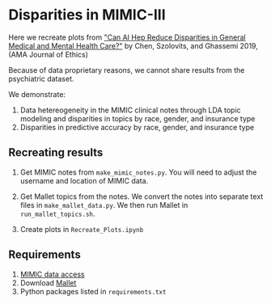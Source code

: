 # Disparities in MIMIC-III

Here we recreate plots from ["Can AI Hep Reduce Disparities in General Medical and Mental Health Care?"](https://journalofethics.ama-assn.org/article/can-ai-help-reduce-disparities-general-medical-and-mental-health-care/2019-02) by Chen, Szolovits, and Ghassemi 2019, (AMA Journal of Ethics)

Because of data proprietary reasons, we cannot share results from the psychiatric dataset. 

We demonstrate:
 1. Data hetereogeneity in the MIMIC clinical notes through LDA topic modeling and disparities in topics by race, gender, and insurance type
 2. Disparities in predictive accuracy by race, gender, and insurance type

## Recreating results

1) Get MIMIC notes from `make_mimic_notes.py`. You will need to adjust the username and location of MIMIC data. 

2) Get Mallet topics from the notes. We convert the notes into separate text files in `make_mallet_data.py`. We then run Mallet in `run_mallet_topics.sh`.

3) Create plots in `Recreate_Plots.ipynb`

## Requirements

1) [MIMIC data access](https://mimic.physionet.org/gettingstarted/access/)
2) Download [Mallet](http://mallet.cs.umass.edu/download.php)
3) Python packages listed in `requirements.txt`
